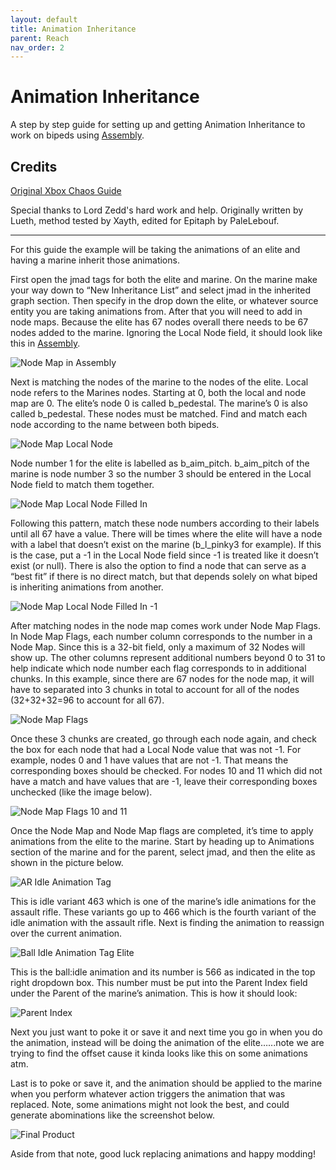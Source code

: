 ```yaml
---
layout: default
title: Animation Inheritance
parent: Reach
nav_order: 2
---
```

# Animation Inheritance

A step by step guide for setting up and getting Animation Inheritance to work on bipeds using [Assembly](https://epitaph.dev/docs/Tools/Assembly/Assembly/).


Credits
---
[Original Xbox Chaos Guide](https://www.xboxchaos.com/topic/5419-animation-inheriting/)

Special thanks to Lord Zedd's hard work and help. Originally written by Lueth, method tested by Xayth, edited for Epitaph by PaleLebouf.

--- 

For this guide the example will be taking the animations of an elite and having a marine inherit those animations.

First open the jmad tags for both the elite and marine. On the marine make your way down to “New Inheritance List” and select jmad in the inherited graph section. Then specify in the drop down the elite, or whatever source entity you are taking animations from. After that you will need to add in node maps. Because the elite has 67 nodes overall there needs to be 67 nodes added to the marine. Ignoring the Local Node field, it should look like this in [Assembly](https://epitaph.dev/docs/Tools/Assembly/Assembly/).

![Node Map in Assembly](https://raw.githubusercontent.com/HaloBible/wiki/gh-pages/assets/images/animation-inheritance/anim1.png "Node Map 1")

Next is matching the nodes of the marine to the nodes of the elite. Local node refers to the Marines nodes. Starting at 0, both the local and node map are 0. The elite’s node 0 is called b_pedestal. The marine’s 0 is also called b_pedestal. These nodes must be matched. Find and match each node according to the name between both bipeds.

![Node Map Local Node](https://raw.githubusercontent.com/HaloBible/wiki/gh-pages/assets/images/animation-inheritance/anim2.png "Node Map Local Node")

Node number 1 for the elite is labelled as b_aim_pitch. b_aim_pitch of the marine is node number 3 so the number 3 should be entered in the Local Node field to match them together.

![Node Map Local Node Filled In](https://raw.githubusercontent.com/HaloBible/wiki/gh-pages/assets/images/animation-inheritance/anim3.png "Node Map Local Node Filled In")

Following this pattern, match these node numbers according to their labels until all 67 have a value. There will be times where the elite will have a node with a label that doesn’t exist on the marine (b_l_pinky3 for example). If this is the case, put a -1 in the Local Node field since -1 is treated like it doesn’t exist (or null). There is also the option to find a node that can serve as a “best fit” if there is no direct match, but that depends solely on what biped is inheriting animations from another. 
 
![Node Map Local Node Filled In -1](https://raw.githubusercontent.com/HaloBible/wiki/gh-pages/assets/images/animation-inheritance/anim4.png "Node Map Local Node Filled In -1")

After matching nodes in the node map comes work under Node Map Flags. In Node Map Flags, each number column corresponds to the number in a Node Map. Since this is a 32-bit field, only a maximum of 32 Nodes will show up. The other columns represent additional numbers beyond 0 to 31 to help indicate which node number each flag corresponds to in additional chunks. In this example, since there are 67 nodes for the node map, it will have to separated into 3 chunks in total to account for all of the nodes (32+32+32=96 to account for all 67).

![Node Map Flags](https://raw.githubusercontent.com/HaloBible/wiki/gh-pages/assets/images/animation-inheritance/anim5.png "Node Map Flags")

Once these 3 chunks are created, go through each node again, and check the box for each node that had a Local Node value that was not -1. For example, nodes 0 and 1 have values that are not -1. That means the corresponding boxes should be checked. For nodes 10 and 11 which did not have a match and have values that are -1, leave their corresponding boxes unchecked (like the image below).

![Node Map Flags 10 and 11](https://raw.githubusercontent.com/HaloBible/wiki/gh-pages/assets/images/animation-inheritance/anim6.png "Node Map Flags 10 and 11")

Once the Node Map and Node Map flags are completed, it’s time to apply animations from the elite to the marine. Start by heading up to Animations section of the marine and for the parent, select jmad, and then the elite as shown in the picture below.

![AR Idle Animation Tag](https://raw.githubusercontent.com/HaloBible/wiki/gh-pages/assets/images/animation-inheritance/anim7.png "AR Idle Animation Tag")

This is idle variant 463 which is one of the marine’s idle animations for the assault rifle. These variants go up to 466 which is the fourth variant of the idle animation with the assault rifle. Next is finding the animation to reassign over the current animation.

![Ball Idle Animation Tag Elite](https://raw.githubusercontent.com/HaloBible/wiki/gh-pages/assets/images/animation-inheritance/anim8.png "Ball Idle Animation Tag Elite")

This is the ball:idle animation and its number is 566 as indicated in the top right dropdown box. This number must be put into the Parent Index field under the Parent of the marine’s animation. This is how it should look:

![Parent Index](https://raw.githubusercontent.com/HaloBible/wiki/gh-pages/assets/images/animation-inheritance/anim9.png "Parent Index")

Next you just want to poke it or save it and next time you go in when you do the animation, instead will be doing the animation of the elite…...note we are trying to find the offset cause it kinda looks like this on some animations atm.

Last is to poke or save it, and the animation should be applied to the marine when you perform whatever action triggers the animation that was replaced. Note, some animations might not look the best, and could generate abominations like the screenshot below.

![Final Product](https://raw.githubusercontent.com/HaloBible/wiki/gh-pages/assets/images/animation-inheritance/anim10.png "Final Product")

Aside from that note, good luck replacing animations and happy modding! 

